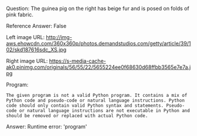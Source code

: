Question: The guinea pig on the right has beige fur and is posed on folds of pink fabric.

Reference Answer: False

Left image URL: http://img-aws.ehowcdn.com/360x360p/photos.demandstudios.com/getty/article/39/102/skd187616sdc_XS.jpg

Right image URL: https://s-media-cache-ak0.pinimg.com/originals/56/55/22/5655224ee0f68630d68ffbb3565e7e7a.jpg

Program:

```
The given program is not a valid Python program. It contains a mix of Python code and pseudo-code or natural language instructions. Python code should only contain valid Python syntax and statements. Pseudo-code or natural language instructions are not executable in Python and should be removed or replaced with actual Python code.
```
Answer: Runtime error: 'program'

